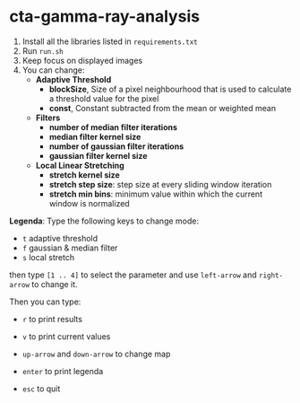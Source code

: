 # cta-gamma-ray-analysis

1. Install all the libraries listed in `requirements.txt`
2. Run `run.sh`
3. Keep focus on displayed images
4. You can change:
	- **Adaptive Threshold**
		- **blockSize**, Size of a pixel neighbourhood that is used to calculate a threshold value for the pixel
		- **const**, Constant subtracted from the mean or weighted mean
	- **Filters**
		- **number of median filter iterations**
		- **median filter kernel size**
		- **number of gaussian filter iterations**
		- **gaussian filter kernel size**
	- **Local Linear Stretching**
		- **stretch kernel size**
		- **stretch step size**: step size at every sliding window iteration
		- **stretch min bins**: minimum value within which the current window is normalized
		
		
**Legenda**:
Type the following keys to change mode:
- `t`	adaptive threshold
- `f`	gaussian & median filter
- `s`	local stretch

then type `[1 .. 4]` to select the parameter and use `left-arrow` and `right-arrow` to change it.

Then you can type:

- `r`	to print results 
- `v`	to print current values

- `up-arrow` and `down-arrow` to change map
- `enter` to print legenda
- `esc`	to quit

	
